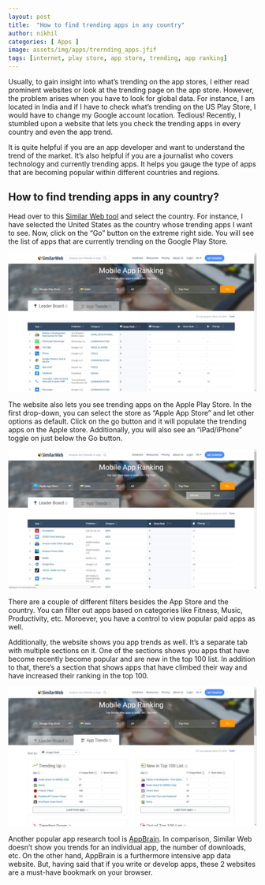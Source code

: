 ```yaml
---
layout: post
title:  "How to find trending apps in any country"
author: nikhil
categories: [ Apps ]
image: assets/img/apps/trernding_apps.jfif
tags: [internet, play store, app store, trending, app ranking]
---
```


Usually, to gain insight into what’s trending on the app stores, I either read prominent websites or look at the trending page on the app store. However, the problem arises when you have to look for global data. For instance, I am located in India and if I have to check what’s trending on the US Play Store, I would have to change my Google account location. Tedious! Recently, I stumbled upon a website that lets you check the trending apps in every country and even the app trend.

It is quite helpful if you are an app developer and want to understand the trend of the market. It’s also helpful if you are a journalist who covers technology and currently trending apps. It helps you gauge the type of apps that are becoming popular within different countries and regions.

## How to find trending apps in any country?

Head over to this <a href="https://www.similarweb.com/apps/top/google/app-index/us/all/top-free" target="_blank">Similar Web tool</a> and select the country. For instance, I have selected the United States as the country whose trending apps I want to see. Now, click on the “Go” button on the extreme right side. You will see the list of apps that are currently trending on the Google Play Store.

<img src="assets/img/apps/play_store.png" title="Play Store Leader Board"/>

The website also lets you see trending apps on the Apple Play Store. In the first drop-down, you can select the store as “Apple App Store” and let other options as default. Click on the go button and it will populate the trending apps on the Apple store. Additionally,  you will also see an “iPad/iPhone” toggle on just below the Go button.

<img src="assets/img/apps/app_store.png" title="App Store Leader Board"/>

There are a couple of different filters besides the App Store and the country. You can filter out apps based on categories like Fitness, Music, Productivity, etc. Moroever, you have a control to view popular paid apps as well.

Additionally, the website shows you app trends as well. It’s a separate tab with multiple sections on it. One of the sections shows you apps that have become recently become popular and are new in the top 100 list. In addition to that, there’s a section that shows apps that have climbed their way and have increased their ranking in the top 100.

<img src="assets/img/apps/app_trends.png" title="App Trends"/>

Another popular app research tool is <a href="https://www.appbrain.com/info/ranking" target="_blank">AppBrain</a>. In comparison, Similar Web doesn’t show you trends for an individual app, the number of downloads, etc. On the other hand, AppBrain is a furthermore intensive app data website. But, having said that if you write or develop apps, these 2 websites are a must-have bookmark on your browser.
